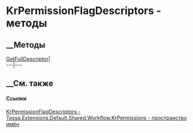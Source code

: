 # KrPermissionFlagDescriptors - методы
##  __Методы
[GetFullDescriptor](M_Tessa_Extensions_Default_Shared_Workflow_KrPermissions_KrPermissionFlagDescriptors_GetFullDescriptor.htm)|  
---|---  
## __См. также
#### Ссылки
[KrPermissionFlagDescriptors -
](T_Tessa_Extensions_Default_Shared_Workflow_KrPermissions_KrPermissionFlagDescriptors.htm)
[Tessa.Extensions.Default.Shared.Workflow.KrPermissions - пространство
имён](N_Tessa_Extensions_Default_Shared_Workflow_KrPermissions.htm)
